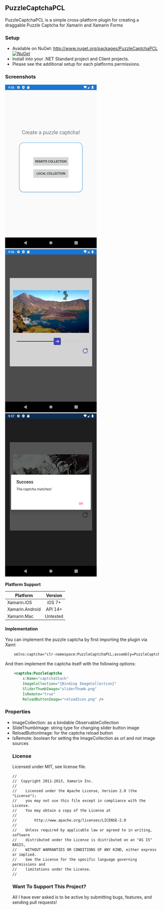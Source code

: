 ## PuzzleCaptchaPCL

PuzzleCaptchaPCL is a simple cross-platform plugin for creating a draggable Puzzle Captcha for Xamarin and Xamarin Forms

### Setup
* Available on NuGet: http://www.nuget.org/packages/PuzzleCaptchaPCL [![NuGet](https://img.shields.io/nuget/v/PuzzleCaptchaPCL.svg?label=NuGet)](https://www.nuget.org/packages/PuzzleCaptchaPCL)
* Install into your .NET Standard project and Client projects.
* Please see the additional setup for each platforms permissions.

### Screenshots
<div>
<img src="https://github.com/samukbg/PuzzleCaptchaPCL/blob/main/Screenshots/screenshot1.png?raw=true" alt="local/remote" width="300"/>
<img src="https://github.com/samukbg/PuzzleCaptchaPCL/blob/main/Screenshots/screenshot2.png?raw=true" alt="local-example" width="300"/>
<img src="https://github.com/samukbg/PuzzleCaptchaPCL/blob/main/Screenshots/screenshot3.png?raw=true" alt="remote-example" width="300"/>
</div>

**Platform Support**

|Platform|Version|
| ------------------- | :------------------: |
|Xamarin.iOS|iOS 7+|
|Xamarin.Android|API 14+|
|Xamarin.Mac|Untested|

#### Implementation

You can implement the puzzle captcha by first importing the plugin via Xaml:
```xml
    xmlns:captcha="clr-namespace:PuzzleCaptchaPCL;assembly=PuzzleCaptchaPCL"
```

And then implement the captcha itself with the following options:
```xml
    <captcha:PuzzleCaptcha
        x:Name="captchaStack"
        ImageCollection="{Binding ImageCollection}"
        SliderThumbImage="sliderThumb.png"
        IsRemote="true"
        ReloadButtonImage="reloadIcon.png" />
```

### Properties
- ImageCollection: as a bindable ObservableCollection<object>
- SlideThumbImage: string type for changing slider button image
- ReloadButtonImage: for the captcha reload button
- IsRemote: boolean for setting the ImageCollection as url and not image sources

### License

Licensed under MIT, see license file.
```
//
//  Copyright 2011-2013, Xamarin Inc.
//
//    Licensed under the Apache License, Version 2.0 (the "License");
//    you may not use this file except in compliance with the License.
//    You may obtain a copy of the License at
//
//        http://www.apache.org/licenses/LICENSE-2.0
//
//    Unless required by applicable law or agreed to in writing, software
//    distributed under the License is distributed on an "AS IS" BASIS,
//    WITHOUT WARRANTIES OR CONDITIONS OF ANY KIND, either express or implied.
//    See the License for the specific language governing permissions and
//    limitations under the License.
//
```

### Want To Support This Project?
All I have ever asked is to be active by submitting bugs, features, and sending pull requests!
